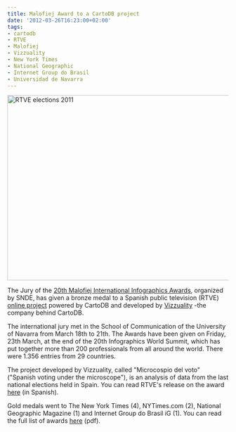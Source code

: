 ```yaml
---
title: Malofiej Award to a CartoDB project
date: '2012-03-26T16:23:00+02:00'
tags:
- cartodb
- RTVE
- Malofiej
- Vizzuality
- New York Times
- National Geographic
- Internet Group do Brasil
- Universidad de Navarra
---
```


<img align="top" alt="RTVE elections 2011" height="422" src="http://cartodb.s3.amazonaws.com/tumblr/posts/rtve.png" width="690"/>

The Jury of the <a href="http://www.malofiej20.com/">20th Malofiej International Infographics Awards</a>, organized by SNDE, has given a bronze medal to a Spanish public television (RTVE) <a href="http://datos.rtve.es/elecciones/autonomicas-municipales/#mapa/39.677/-3.656/6/2011/ninguna/autonomias/Espa%C3%B1a%20%20%20">online project</a> powered by CartoDB and developed by <a href="http://vizzuality.com/">Vizzuality</a> -the company behind CartoDB.  

The international jury met in the School of Communication of the University of Navarra from March 18th to 21th. The Awards have been given on Friday, 23th March, at the end of the 20th Infographics World Summit, which has put together more than 200 professionals from all around the world. There were 1.356 entries from 29 countries.

The project developed by Vizzuality, called "Microcospio del voto" ("Spanish voting under the microscope"), is an analysis of data from the last national elections held in Spain. You can read RTVE's release on the award <a href="http://www.rtve.es/rtve/20120326/malofiej-premian-analisis-electoral-rtvees/510680.shtml">here</a> (in Spanish). 

Gold medals went to The New York Times (4), NYTimes.com (2), National Geographic Magazine (1) and Internet Group do Brasil iG (1). You can read the full list of awards <a href="http://www.malofiej20.com/wp-content/uploads/2012/03/M20-Awards-Premios2.pdf">here</a> (pdf). 

